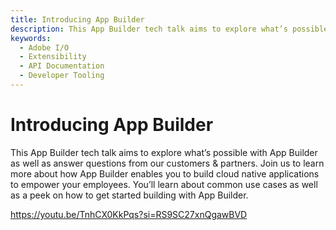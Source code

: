 ```yaml
---
title: Introducing App Builder
description: This App Builder tech talk aims to explore what’s possible with App Builder as well as answer questions from our customers & partners.  Join us to learn more about how App Builder enables you to build cloud native applications to empower your employees. You’ll learn about common use cases as well as a peek on how to get started building with App Builder.  
keywords:
  - Adobe I/O
  - Extensibility
  - API Documentation
  - Developer Tooling  
---
```


# Introducing App Builder

This App Builder tech talk aims to explore what’s possible with App Builder as well as answer questions from our customers & partners.  Join us to learn more about how App Builder enables you to build cloud native applications to empower your employees. You’ll learn about common use cases as well as a peek on how to get started building with App Builder.

<Embed slots="video"/>

https://youtu.be/TnhCX0KkPqs?si=RS9SC27xnQgawBVD
<!-- https://youtu.be/kd2i50J9MZI -->
